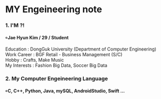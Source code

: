 # MY Engeineering note
#### 
### 1. I'M ?!
#### ৹ Jae Hyun Kim / 29 / Student
Education : DongGuk University (Department of Computer Engineering)
Work Career : BGF Retail - Business Management (S/C)   
   Hobby : Crafts, Make Music   
   My Interests : Fashion Big Data, Soccer Big Data   
####  
### 2. My Computer Engeineering Language 
#### ৹ C, C++, Python, Java, mySQL, AndroidStudio, Swift ...

####
